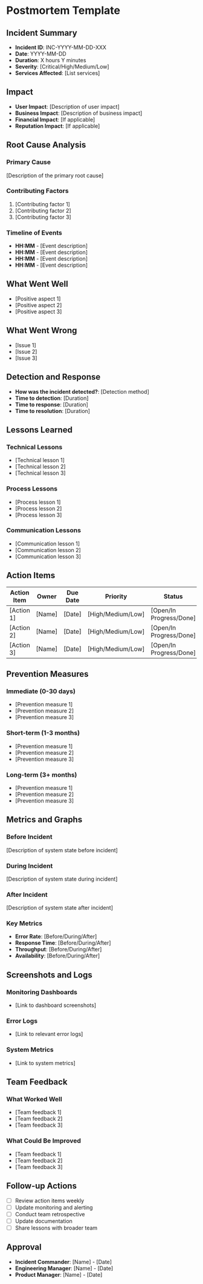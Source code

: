 # Postmortem Template

## Incident Summary
- **Incident ID**: INC-YYYY-MM-DD-XXX
- **Date**: YYYY-MM-DD
- **Duration**: X hours Y minutes
- **Severity**: [Critical/High/Medium/Low]
- **Services Affected**: [List services]

## Impact
- **User Impact**: [Description of user impact]
- **Business Impact**: [Description of business impact]
- **Financial Impact**: [If applicable]
- **Reputation Impact**: [If applicable]

## Root Cause Analysis
### Primary Cause
[Description of the primary root cause]

### Contributing Factors
1. [Contributing factor 1]
2. [Contributing factor 2]
3. [Contributing factor 3]

### Timeline of Events
- **HH:MM** - [Event description]
- **HH:MM** - [Event description]
- **HH:MM** - [Event description]
- **HH:MM** - [Event description]

## What Went Well
- [Positive aspect 1]
- [Positive aspect 2]
- [Positive aspect 3]

## What Went Wrong
- [Issue 1]
- [Issue 2]
- [Issue 3]

## Detection and Response
- **How was the incident detected?**: [Detection method]
- **Time to detection**: [Duration]
- **Time to response**: [Duration]
- **Time to resolution**: [Duration]

## Lessons Learned
### Technical Lessons
- [Technical lesson 1]
- [Technical lesson 2]
- [Technical lesson 3]

### Process Lessons
- [Process lesson 1]
- [Process lesson 2]
- [Process lesson 3]

### Communication Lessons
- [Communication lesson 1]
- [Communication lesson 2]
- [Communication lesson 3]

## Action Items
| Action Item | Owner | Due Date | Priority | Status |
|-------------|-------|----------|----------|---------|
| [Action 1] | [Name] | [Date] | [High/Medium/Low] | [Open/In Progress/Done] |
| [Action 2] | [Name] | [Date] | [High/Medium/Low] | [Open/In Progress/Done] |
| [Action 3] | [Name] | [Date] | [High/Medium/Low] | [Open/In Progress/Done] |

## Prevention Measures
### Immediate (0-30 days)
- [Prevention measure 1]
- [Prevention measure 2]
- [Prevention measure 3]

### Short-term (1-3 months)
- [Prevention measure 1]
- [Prevention measure 2]
- [Prevention measure 3]

### Long-term (3+ months)
- [Prevention measure 1]
- [Prevention measure 2]
- [Prevention measure 3]

## Metrics and Graphs
### Before Incident
[Description of system state before incident]

### During Incident
[Description of system state during incident]

### After Incident
[Description of system state after incident]

### Key Metrics
- **Error Rate**: [Before/During/After]
- **Response Time**: [Before/During/After]
- **Throughput**: [Before/During/After]
- **Availability**: [Before/During/After]

## Screenshots and Logs
### Monitoring Dashboards
- [Link to dashboard screenshots]

### Error Logs
- [Link to relevant error logs]

### System Metrics
- [Link to system metrics]

## Team Feedback
### What Worked Well
- [Team feedback 1]
- [Team feedback 2]
- [Team feedback 3]

### What Could Be Improved
- [Team feedback 1]
- [Team feedback 2]
- [Team feedback 3]

## Follow-up Actions
- [ ] Review action items weekly
- [ ] Update monitoring and alerting
- [ ] Conduct team retrospective
- [ ] Update documentation
- [ ] Share lessons with broader team

## Approval
- **Incident Commander**: [Name] - [Date]
- **Engineering Manager**: [Name] - [Date]
- **Product Manager**: [Name] - [Date]